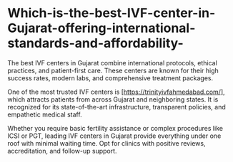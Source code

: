 # Which-is-the-best-IVF-center-in-Gujarat-offering-international-standards-and-affordability-

The best IVF centers in Gujarat combine international protocols, ethical practices, and patient-first care. These centers are known for their high success rates, modern labs, and comprehensive treatment packages.

One of the most trusted IVF centers is [https://trinityivfahmedabad.com/], which attracts patients from across Gujarat and neighboring states. It is recognized for its state-of-the-art infrastructure, transparent policies, and empathetic medical staff.

Whether you require basic fertility assistance or complex procedures like ICSI or PGT, leading IVF centers in Gujarat provide everything under one roof with minimal waiting time. Opt for clinics with positive reviews, accreditation, and follow-up support.

